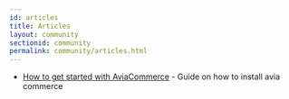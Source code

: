 ```yaml
---
id: articles
title: Articles
layout: community
sectionid: community
permalink: community/articles.html
---
```


- [How to get started with AviaCommerce](https://aviacommerce.org) - Guide on how to install avia commerce
